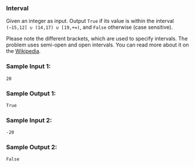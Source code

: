 ### Interval

Given an integer as input. Output `True` if its value is within the
interval `(−15,12] ∪ (14,17) ∪ [19,+∞)`, and `False` otherwise (case
sensitive).

Please note the different brackets, which are used to specify intervals.
The problem uses semi-open and open intervals. You can read more about it
on the [Wikipedia][1].

### Sample Input 1:

```
20
```

### Sample Output 1:

```
True
```

### Sample Input 2:

```
-20
```

### Sample Output 2:

```
False
```

[1]: https://en.wikipedia.org/wiki/Interval_(mathematics)#Including_or_excluding_endpoints
